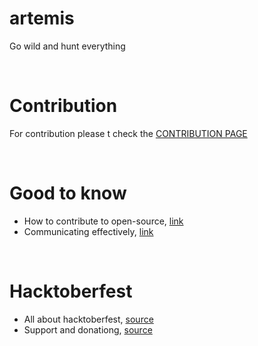 # artemis
Go wild and hunt everything

<br>

# Contribution
For contribution please t check the [CONTRIBUTION PAGE](https://github.com/th3rdctrl/artemis/blob/production/CONTRIBUTION.md)

<br>

# Good to know
- How to contribute to open-source, [link](https://opensource.guide/how-to-contribute)
- Communicating effectively, [link](https://opensource.guide/how-to-contribute/#communicating-effectively)

<br>

# Hacktoberfest
- All about hacktoberfest, [source](https://hacktoberfest.com/about/)
- Support and donationg, [source](https://hacktoberfest.com/dnate/)
